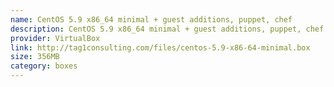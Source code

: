 ```yaml
---
name: CentOS 5.9 x86_64 minimal + guest additions, puppet, chef
description: CentOS 5.9 x86_64 minimal + guest additions, puppet, chef
provider: VirtualBox
link: http://tag1consulting.com/files/centos-5.9-x86-64-minimal.box
size: 356MB
category: boxes
---
```


